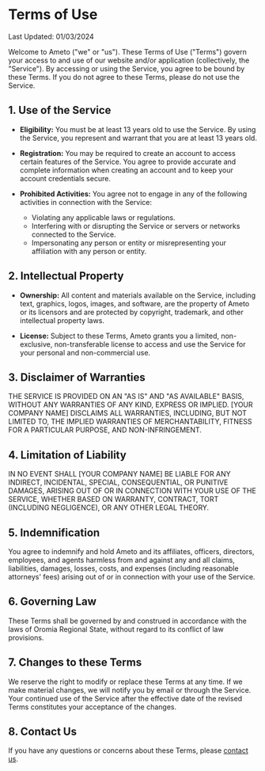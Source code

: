 # Terms of Use

Last Updated: 01/03/2024

Welcome to Ameto ("we" or "us"). These Terms of Use ("Terms") govern your access to and use of our website and/or application (collectively, the "Service"). By accessing or using the Service, you agree to be bound by these Terms. If you do not agree to these Terms, please do not use the Service.

## 1. Use of the Service

- **Eligibility:** You must be at least 13 years old to use the Service. By using the Service, you represent and warrant that you are at least 13 years old.

- **Registration:** You may be required to create an account to access certain features of the Service. You agree to provide accurate and complete information when creating an account and to keep your account credentials secure.

- **Prohibited Activities:** You agree not to engage in any of the following activities in connection with the Service:
  - Violating any applicable laws or regulations.
  - Interfering with or disrupting the Service or servers or networks connected to the Service.
  - Impersonating any person or entity or misrepresenting your affiliation with any person or entity.

## 2. Intellectual Property

- **Ownership:** All content and materials available on the Service, including text, graphics, logos, images, and software, are the property of Ameto or its licensors and are protected by copyright, trademark, and other intellectual property laws.

- **License:** Subject to these Terms, Ameto grants you a limited, non-exclusive, non-transferable license to access and use the Service for your personal and non-commercial use.

## 3. Disclaimer of Warranties

THE SERVICE IS PROVIDED ON AN "AS IS" AND "AS AVAILABLE" BASIS, WITHOUT ANY WARRANTIES OF ANY KIND, EXPRESS OR IMPLIED. [YOUR COMPANY NAME] DISCLAIMS ALL WARRANTIES, INCLUDING, BUT NOT LIMITED TO, THE IMPLIED WARRANTIES OF MERCHANTABILITY, FITNESS FOR A PARTICULAR PURPOSE, AND NON-INFRINGEMENT.

## 4. Limitation of Liability

IN NO EVENT SHALL [YOUR COMPANY NAME] BE LIABLE FOR ANY INDIRECT, INCIDENTAL, SPECIAL, CONSEQUENTIAL, OR PUNITIVE DAMAGES, ARISING OUT OF OR IN CONNECTION WITH YOUR USE OF THE SERVICE, WHETHER BASED ON WARRANTY, CONTRACT, TORT (INCLUDING NEGLIGENCE), OR ANY OTHER LEGAL THEORY.

## 5. Indemnification

You agree to indemnify and hold Ameto and its affiliates, officers, directors, employees, and agents harmless from and against any and all claims, liabilities, damages, losses, costs, and expenses (including reasonable attorneys' fees) arising out of or in connection with your use of the Service.

## 6. Governing Law

These Terms shall be governed by and construed in accordance with the laws of Oromia Regional State, without regard to its conflict of law provisions.

## 7. Changes to these Terms

We reserve the right to modify or replace these Terms at any time. If we make material changes, we will notify you by email or through the Service. Your continued use of the Service after the effective date of the revised Terms constitutes your acceptance of the changes.

## 8. Contact Us

If you have any questions or concerns about these Terms, please [contact us](/contact-us).
 
